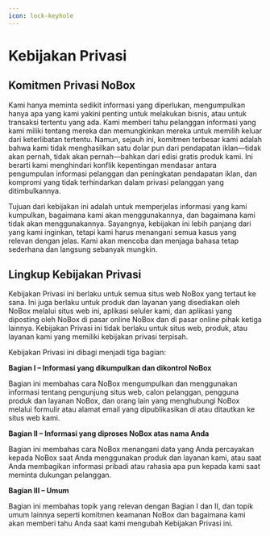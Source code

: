 ```yaml
---
icon: lock-keyhole
---
```


# <i class="fa-regular fa-user-secret"></i> Kebijakan Privasi

## **Komitmen Privasi NoBox**

Kami hanya meminta sedikit informasi yang diperlukan, mengumpulkan hanya apa yang kami yakini penting untuk melakukan bisnis, atau untuk transaksi tertentu yang ada. Kami memberi tahu pelanggan informasi yang kami miliki tentang mereka dan memungkinkan mereka untuk memilih keluar dari keterlibatan tertentu. Namun, sejauh ini, komitmen terbesar kami adalah bahwa kami tidak menghasilkan satu dolar pun dari pendapatan iklan—tidak akan pernah, tidak akan pernah—bahkan dari edisi gratis produk kami. Ini berarti kami menghindari konflik kepentingan mendasar antara pengumpulan informasi pelanggan dan peningkatan pendapatan iklan, dan kompromi yang tidak terhindarkan dalam privasi pelanggan yang ditimbulkannya.

Tujuan dari kebijakan ini adalah untuk memperjelas informasi yang kami kumpulkan, bagaimana kami akan menggunakannya, dan bagaimana kami tidak akan menggunakannya. Sayangnya, kebijakan ini lebih panjang dari yang kami inginkan, tetapi kami harus menangani semua kasus yang relevan dengan jelas. Kami akan mencoba dan menjaga bahasa tetap sederhana dan langsung sebanyak mungkin.

## **Lingkup Kebijakan Privasi**&#x20;

Kebijakan Privasi ini berlaku untuk semua situs web NoBox yang tertaut ke sana. Ini juga berlaku untuk produk dan layanan yang disediakan oleh NoBox melalui situs web ini, aplikasi seluler kami, dan aplikasi yang diposting oleh NoBox di pasar online NoBox dan di pasar online pihak ketiga lainnya. Kebijakan Privasi ini tidak berlaku untuk situs web, produk, atau layanan kami yang memiliki kebijakan privasi terpisah.

Kebijakan Privasi ini dibagi menjadi tiga bagian:

**Bagian I – Informasi yang dikumpulkan dan dikontrol NoBox**

Bagian ini membahas cara NoBox mengumpulkan dan menggunakan informasi tentang pengunjung situs web, calon pelanggan, pengguna produk dan layanan NoBox, dan orang lain yang menghubungi NoBox melalui formulir atau alamat email yang dipublikasikan di atau ditautkan ke situs web kami.

**Bagian II – Informasi yang diproses NoBox atas nama Anda**

Bagian ini membahas cara NoBox menangani data yang Anda percayakan kepada NoBox saat Anda menggunakan produk dan layanan kami, atau saat Anda membagikan informasi pribadi atau rahasia apa pun kepada kami saat meminta dukungan pelanggan.

**Bagian III – Umum**

Bagian ini membahas topik yang relevan dengan Bagian I dan II, dan topik umum lainnya seperti komitmen keamanan NoBox dan bagaimana kami akan memberi tahu Anda saat kami mengubah Kebijakan Privasi ini.

